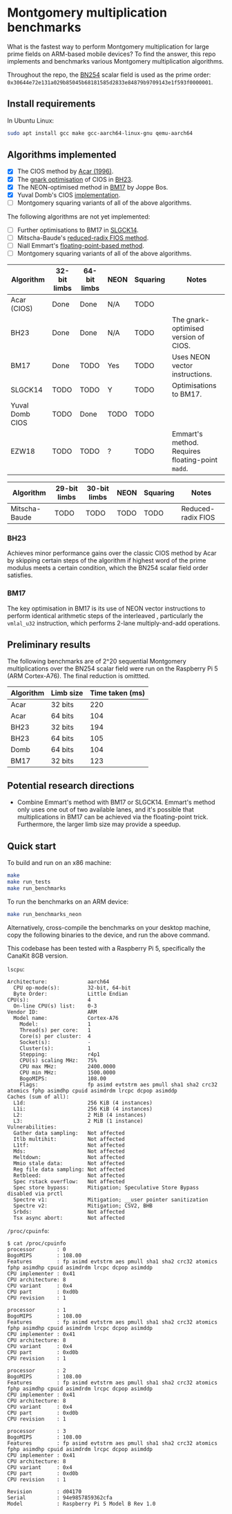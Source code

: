 # Montgomery multiplication benchmarks

What is the fastest way to perform Montgomery multiplication for large prime
fields on ARM-based mobile devices? To find the answer, this repo implements
and benchmarks various Montgomery multiplication algorithms.

Throughout the repo, the [BN254](https://hackmd.io/@jpw/bn254) scalar field is
used as the prime order:
`0x30644e72e131a029b85045b68181585d2833e84879b9709143e1f593f0000001`.

## Install requirements

In Ubuntu Linux:

```bash
sudo apt install gcc make gcc-aarch64-linux-gnu qemu-aarch64
```

## Algorithms implemented

- [x] The CIOS method by [Acar
  (1996)](https://www.microsoft.com/en-us/research/wp-content/uploads/1996/01/j37acmon.pdf).
- [x] The [gnark optimisation](https://hackmd.io/@gnark/modular_multiplication)
  of CIOS in
  [BH23](https://tches.iacr.org/index.php/TCHES/article/view/10972/10279).
- [x] The NEON-optimised method in [BM17](https://eprint.iacr.org/2017/1057.pdf) by Joppe Bos.
- [x] Yuval Domb's CIOS [implementation](https://github.com/ingonyama-zk/ingo_skyscraper/tree/main/src).
- [ ] Montgomery squaring variants of all of the above algorithms.

The following algorithms are not yet implemented:

- [ ] Further optimisations to BM17 in [SLGCK14](https://eprint.iacr.org/2014/760.pdf).
- [ ] Mitscha-Baude's [reduced-radix FIOS method](https://github.com/mitschabaude/montgomery/blob/main/doc/zprize22.md#13-x-30-bit-multiplication).
- [ ] Niall Emmart's [floating-point-based method](https://ieeexplore.ieee.org/document/8464792/).
- [ ] Montgomery squaring variants of all of the above algorithms.

| Algorithm           | 32-bit limbs | 64-bit limbs | NEON | Squaring | Notes                                                 |
|-|-|-|-|-|-|
| Acar (CIOS)         | Done         | Done         | N/A  | TODO     |                                                       |
| BH23                | Done         | Done         | N/A  | TODO     | The gnark-optimised version of CIOS.                  |
| BM17                | Done         | TODO         | Yes  | TODO     | Uses NEON vector instructions.                        |
| SLGCK14             | TODO         | TODO         | Y    | TODO     | Optimisations to BM17.                                |
| Yuval Domb CIOS     | TODO         | Done         | TODO | TODO     |                                                       |
| EZW18               | TODO         | TODO         | ?    | TODO     | Emmart's method. Requires floating-point `madd`.      |

| Algorithm           | 29-bit limbs | 30-bit limbs | NEON | Squaring | Notes                                                 |
|-|-|-|-|-|-|
| Mitscha-Baude       | TODO         | TODO         | TODO | TODO     | Reduced-radix FIOS                                    |

### BH23

Achieves minor performance gains over the classic CIOS method by Acar by
skipping certain steps of the algorithm if highest word of the prime modulus
meets a certain condition, which the BN254 scalar field order satisfies. 

### BM17

The key optimisation in BM17 is its use of NEON vector instructions to perform
identical arithmetic steps of the interleaved  , particularly the `vmlal_u32`
instruction, which performs 2-lane multiply-and-add operations.

## Preliminary results

The following benchmarks are of 2^20 sequential Montgomery multiplications over
the BN254 scalar field were run on the Raspberry Pi 5 (ARM Cortex-A76). The
final reduction is omittted.

| Algorithm | Limb size | Time taken (ms) |
|-----------|-----------|-----------------|
| Acar      | 32 bits   | 220             |
| Acar      | 64 bits   | 104             |
| BH23      | 32 bits   | 194             |
| BH23      | 64 bits   | 105             |
| Domb      | 64 bits   | 104             |
| BM17      | 32 bits   | 123             |

## Potential research directions

- Combine Emmart's method with BM17 or SLGCK14. Emmart's method only uses one
  out of two available lanes, and it's possible that multiplications in BM17
  can be achieved via the floating-point trick. Furthermore, the larger limb
  size may provide a speedup.

## Quick start

To build and run on an x86 machine:

```bash
make
make run_tests
make run_benchmarks
```

To run the benchmarks on an ARM device:

```bash
make run_benchmarks_neon
```

Alternatively, cross-compile the benchmarks on your desktop machine, copy the
following binaries to the device, and run the above command.

This codebase has been tested with a Raspberry Pi 5, specifically the CanaKit 8GB version.

`lscpu`:

```
Architecture:             aarch64
  CPU op-mode(s):         32-bit, 64-bit
  Byte Order:             Little Endian
CPU(s):                   4
  On-line CPU(s) list:    0-3
Vendor ID:                ARM
  Model name:             Cortex-A76
    Model:                1
    Thread(s) per core:   1
    Core(s) per cluster:  4
    Socket(s):            -
    Cluster(s):           1
    Stepping:             r4p1
    CPU(s) scaling MHz:   75%
    CPU max MHz:          2400.0000
    CPU min MHz:          1500.0000
    BogoMIPS:             108.00
    Flags:                fp asimd evtstrm aes pmull sha1 sha2 crc32 atomics fphp asimdhp cpuid asimdrdm lrcpc dcpop asimddp
Caches (sum of all):      
  L1d:                    256 KiB (4 instances)
  L1i:                    256 KiB (4 instances)
  L2:                     2 MiB (4 instances)
  L3:                     2 MiB (1 instance)
Vulnerabilities:          
  Gather data sampling:   Not affected
  Itlb multihit:          Not affected
  L1tf:                   Not affected
  Mds:                    Not affected
  Meltdown:               Not affected
  Mmio stale data:        Not affected
  Reg file data sampling: Not affected
  Retbleed:               Not affected
  Spec rstack overflow:   Not affected
  Spec store bypass:      Mitigation; Speculative Store Bypass disabled via prctl
  Spectre v1:             Mitigation; __user pointer sanitization
  Spectre v2:             Mitigation; CSV2, BHB
  Srbds:                  Not affected
  Tsx async abort:        Not affected
```


`/proc/cpuinfo`:

```
$ cat /proc/cpuinfo 
processor       : 0
BogoMIPS        : 108.00
Features        : fp asimd evtstrm aes pmull sha1 sha2 crc32 atomics fphp asimdhp cpuid asimdrdm lrcpc dcpop asimddp
CPU implementer : 0x41
CPU architecture: 8
CPU variant     : 0x4
CPU part        : 0xd0b
CPU revision    : 1

processor       : 1
BogoMIPS        : 108.00
Features        : fp asimd evtstrm aes pmull sha1 sha2 crc32 atomics fphp asimdhp cpuid asimdrdm lrcpc dcpop asimddp
CPU implementer : 0x41
CPU architecture: 8
CPU variant     : 0x4
CPU part        : 0xd0b
CPU revision    : 1

processor       : 2
BogoMIPS        : 108.00
Features        : fp asimd evtstrm aes pmull sha1 sha2 crc32 atomics fphp asimdhp cpuid asimdrdm lrcpc dcpop asimddp
CPU implementer : 0x41
CPU architecture: 8
CPU variant     : 0x4
CPU part        : 0xd0b
CPU revision    : 1

processor       : 3
BogoMIPS        : 108.00
Features        : fp asimd evtstrm aes pmull sha1 sha2 crc32 atomics fphp asimdhp cpuid asimdrdm lrcpc dcpop asimddp
CPU implementer : 0x41
CPU architecture: 8
CPU variant     : 0x4
CPU part        : 0xd0b
CPU revision    : 1

Revision        : d04170
Serial          : 94e9857859362cfa
Model           : Raspberry Pi 5 Model B Rev 1.0
```
